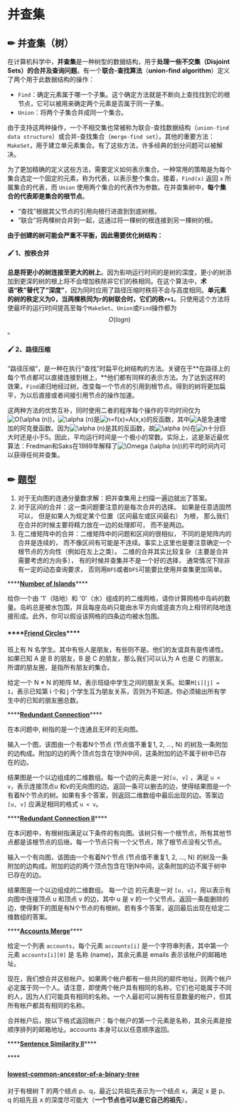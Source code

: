 # 并查集

## ✏ 并查集（树）

在计算机科学中，**并查集**是一种树型的数据结构，用于**处理一些不交集（Disjoint Sets）的合并及查询问题**。有一个**联合-查找算法**（**union-find algorithm**）定义了两个用于此数据结构的操作：

* `Find`：确定元素属于哪一个子集。这个确定方法就是不断向上查找找到它的根节点，它可以被用来确定两个元素是否属于同一子集。
* `Union`：将两个子集合并成同一个集合。

由于支持这两种操作，一个不相交集也常被称为联合-查找数据结构（`union-find data structure`）或合并-查找集合（`merge-find set`）。其他的重要方法：`MakeSet`，用于建立单元素集合。有了这些方法，许多经典的划分问题可以被解决。

为了更加精确的定义这些方法，需要定义如何表示集合。一种常用的策略是为每个集合选定一个固定的元素，称为代表，以表示整个集合。接着，`Find(x)` 返回 `x` 所属集合的代表，而 `Union` 使用两个集合的代表作为参数。在并查集树中，**每个集合的代表即是集合的根节点**。

* “查找”根据其父节点的引用向根行进直到到底树根。
* “联合”将两棵树合并到一起，这通过将一棵树的根连接到另一棵树的根。

**由于创建的树可能会严重不平衡，因此需要优化树结构：**

#### 🖌 **1、按秩合并**

**总是将更小的树连接至更大的树上**。因为影响运行时间的是树的深度，更小的树添加到更深的树的根上将不会增加秩除非它们的秩相同。在这个算法中，**术语“秩”替代了“深度”**，因为同时应用了路径压缩时秩将不会与高度相同。**单元素的树的秩定义为0，当两棵秩同为`r`的树联合时，它们的秩`r+1`**。只使用这个方法将使最坏的运行时间提高至每个`MakeSet`、`Union`或`Find`操作都为 $$O(log n)$$ 。

#### 🖌 2、路径压缩

 “路径压缩”，是一种在执行“查找”时扁平化树结构的方法。关键在于**在路径上的每个节点都可以直接连接到根上，**他们都有同样的表示方法。为了达到这样的效果，`Find`递归地经过树，改变每一个节点的引用到根节点。得到的树将更加扁平，为以后直接或者间接引用节点的操作加速。

这两种方法的优势互补，同时使用二者的程序每个操作的平均时间仅为![O\(\alpha \(n\)\)](https://wikimedia.org/api/rest_v1/media/math/render/svg/0f2f9c5bf5571b12dd0907f0a1ef917e1c082201)，![\alpha \(n\)](https://wikimedia.org/api/rest_v1/media/math/render/svg/74c1642d9e2f86b9e5c86c0f18ee5377507da827)是![n=f\(x\)=A\(x,x\)](https://wikimedia.org/api/rest_v1/media/math/render/svg/5bcc6ab1771bb643699c39ff45998c876e788261)的反函数，其中![A](https://wikimedia.org/api/rest_v1/media/math/render/svg/7daff47fa58cdfd29dc333def748ff5fa4c923e3)是急速增加的阿克曼函数。因为![\alpha \(n\)](https://wikimedia.org/api/rest_v1/media/math/render/svg/74c1642d9e2f86b9e5c86c0f18ee5377507da827)是其的反函数，故![\alpha \(n\)](https://wikimedia.org/api/rest_v1/media/math/render/svg/74c1642d9e2f86b9e5c86c0f18ee5377507da827)在![n](https://wikimedia.org/api/rest_v1/media/math/render/svg/a601995d55609f2d9f5e233e36fbe9ea26011b3b)十分巨大时还是小于5。因此，平均运行时间是一个极小的常数。实际上，这是渐近最优算法：Fredman和Saks在1989年解释了![\Omega \(\alpha \(n\)\)](https://wikimedia.org/api/rest_v1/media/math/render/svg/9bfdfd41667be083aff4b7c292a9f35884b654b8)的平均时间内可以获得任何并查集。

## ✏ 题型

1. 对于无向图的连通分量数求解：把并查集用上扫描一遍边就出了答案。
2. 对于区间的合并：这一类问题要注意的是每次合并的选择。 如果是任意选固然可以， 但是如果人为规定某个位置（区间最左或区间最右） 为根， 那么我们在合并的时候主要将精力放在一边的处理即可， 而不是两边。 
3. 在二维矩阵中的合并：二维矩阵中的问题和区间的很相似， 不同的是矩阵内的合并是连续的， 而不像区间有可能是不连续。事实上这里也是要注意确定一个根节点的方向性（例如在左上之类）。 二维的合并其实比较复杂（主要是合并需要考虑的方向多）， 有的时候并查集并不是一个好的选择， 通常情况下除非有一定的动态查询要求， 否则用`BFS`或者`DFS`可能要比使用并查集更加简单。

\*\*\*\*[**Number of Islands**](https://leetcode-cn.com/problems/number-of-islands/)\*\*\*\*

给你一个由 '1'（陆地）和 '0'（水）组成的的二维网格，请你计算网格中岛屿的数量。岛屿总是被水包围，并且每座岛屿只能由水平方向或竖直方向上相邻的陆地连接形成。此外，你可以假设该网格的四条边均被水包围。

#### \*\*\*\*[**Friend Circles**](https://leetcode-cn.com/problems/friend-circles/)\*\*\*\*

班上有 N 名学生。其中有些人是朋友，有些则不是。他们的友谊具有是传递性。如果已知 A 是 B 的朋友，B 是 C 的朋友，那么我们可以认为 A 也是 C 的朋友。所谓的朋友圈，是指所有朋友的集合。

给定一个 N \* N 的矩阵 M，表示班级中学生之间的朋友关系。如果`M[i][j] = 1`，表示已知第 i 个和 j 个学生互为朋友关系，否则为不知道。你必须输出所有学生中的已知的朋友圈总数。

\*\*\*\*[**Redundant Connection**](https://leetcode-cn.com/problems/redundant-connection/)\*\*\*\*

在本问题中, 树指的是一个连通且无环的无向图。

输入一个图，该图由一个有着N个节点 \(节点值不重复1, 2, ..., N\) 的树及一条附加的边构成。附加的边的两个顶点包含在1到N中间，这条附加的边不属于树中已存在的边。

结果图是一个以边组成的二维数组。每一个边的元素是一对`[u, v]` ，满足 `u < v`，表示连接顶点u 和v的无向图的边。返回一条可以删去的边，使得结果图是一个有着N个节点的树。如果有多个答案，则返回二维数组中最后出现的边。答案边 `[u, v]` 应满足相同的格式 `u < v`。

\*\*\*\*[**Redundant Connection II**](https://leetcode-cn.com/problems/redundant-connection-ii/)\*\*\*\*

在本问题中，有根树指满足以下条件的有向图。该树只有一个根节点，所有其他节点都是该根节点的后继。每一个节点只有一个父节点，除了根节点没有父节点。

输入一个有向图，该图由一个有着N个节点 \(节点值不重复1, 2, ..., N\) 的树及一条附加的边构成。附加的边的两个顶点包含在1到N中间，这条附加的边不属于树中已存在的边。

结果图是一个以边组成的二维数组。 每一个边 的元素是一对 `[u, v]`，用以表示有向图中连接顶点 u 和顶点 v 的边，其中 u 是 v 的一个父节点。返回一条能删除的边，使得剩下的图是有N个节点的有根树。若有多个答案，返回最后出现在给定二维数组的答案。

\*\*\*\*[**Accounts Merge**](https://leetcode-cn.com/problems/accounts-merge/)\*\*\*\*

给定一个列表 `accounts`，每个元素 `accounts[i]` 是一个字符串列表，其中第一个元素 `accounts[i][0]` 是 名称 \(name\)，其余元素是 emails 表示该帐户的邮箱地址。

现在，我们想合并这些帐户。如果两个帐户都有一些共同的邮件地址，则两个帐户必定属于同一个人。请注意，即使两个帐户具有相同的名称，它们也可能属于不同的人，因为人们可能具有相同的名称。一个人最初可以拥有任意数量的帐户，但其所有帐户都具有相同的名称。

合并帐户后，按以下格式返回帐户：每个帐户的第一个元素是名称，其余元素是按顺序排列的邮箱地址。accounts 本身可以以任意顺序返回。

\*\*\*\*[**Sentence Similarity II**](https://leetcode-cn.com/problems/sentence-similarity-ii/)\*\*\*\*

\*\*\*\*

#### [lowest-common-ancestor-of-a-binary-tree](https://leetcode-cn.com/problems/lowest-common-ancestor-of-a-binary-tree/)

对于有根树 T 的两个结点 p、q，最近公共祖先表示为一个结点 x，满足 x 是 p、q 的祖先且 x 的深度尽可能大（**一个节点也可以是它自己的祖先**）。

